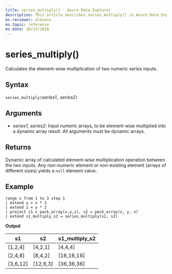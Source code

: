 ```yaml
---
title: series_multiply() - Azure Data Explorer
description: This article describes series_multiply() in Azure Data Explorer.
ms.reviewer: alexans
ms.topic: reference
ms.date: 10/23/2018
---
```

# series_multiply()

Calculates the element-wise multiplication of two numeric series inputs.

## Syntax

`series_multiply(`*series1*`,` *series2*`)`

## Arguments

* *series1, series2*: Input numeric arrays, to be element-wise multiplied into a dynamic array result. All arguments must be dynamic arrays. 

## Returns

Dynamic array of calculated element-wise multiplication operation between the two inputs. Any non-numeric element or non-existing element (arrays of different sizes) yields a `null` element value.

## Example

<!-- csl: https://help.kusto.windows.net/Samples -->
```kusto
range x from 1 to 3 step 1
| extend y = x * 2
| extend z = y * 2
| project s1 = pack_array(x,y,z), s2 = pack_array(z, y, x)
| extend s1_multiply_s2 = series_multiply(s1, s2)
```

**Output**

|s1	        |s2|	    s1_multiply_s2|
|---|---|---|
|[1,2,4]	|[4,2,1]|	[4,4,4]|
|[2,4,8]	|[8,4,2]|	[16,16,16]|
|[3,6,12]	|[12,6,3]|	[36,36,36]|
